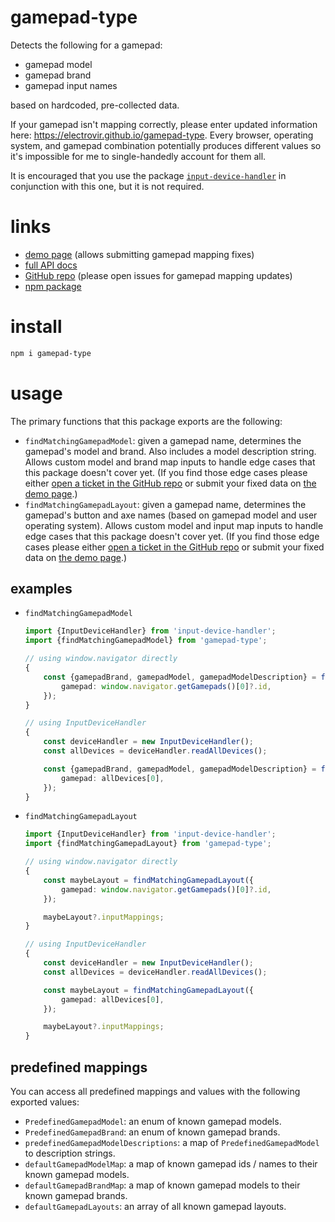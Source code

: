 # gamepad-type

Detects the following for a gamepad:

-   gamepad model
-   gamepad brand
-   gamepad input names

based on hardcoded, pre-collected data.

If your gamepad isn't mapping correctly, please enter updated information here: https://electrovir.github.io/gamepad-type. Every browser, operating system, and gamepad combination potentially produces different values so it's impossible for me to single-handedly account for them all.

It is encouraged that you use the package [`input-device-handler`](https://www.npmjs.com/package/input-device-handler) in conjunction with this one, but it is not required.

# links

-   [demo page](https://electrovir.github.io/gamepad-type) (allows submitting gamepad mapping fixes)
-   [full API docs](https://electrovir.github.io/gamepad-type/docs)
-   [GitHub repo](https://github.com/electrovir/gamepad-type) (please open issues for gamepad mapping updates)
-   [npm package](https://www.npmjs.com/package/gamepad-type)

# install

```sh
npm i gamepad-type
```

# usage

The primary functions that this package exports are the following:

-   `findMatchingGamepadModel`: given a gamepad name, determines the gamepad's model and brand. Also includes a model description string. Allows custom model and brand map inputs to handle edge cases that this package doesn't cover yet. (If you find those edge cases please either [open a ticket in the GitHub repo](https://github.com/electrovir/gamepad-type/issues/new) or submit your fixed data on [the demo page](https://electrovir.github.io/gamepad-type).)
-   `findMatchingGamepadLayout`: given a gamepad name, determines the gamepad's button and axe names (based on gamepad model and user operating system). Allows custom model and input map inputs to handle edge cases that this package doesn't cover yet. (If you find those edge cases please either [open a ticket in the GitHub repo](https://github.com/electrovir/gamepad-type/issues/new) or submit your fixed data on [the demo page](https://electrovir.github.io/gamepad-type).)

## examples

-   `findMatchingGamepadModel`

    <!-- example-link: src/readme-examples/getting-model.example.ts -->

    ```TypeScript
    import {InputDeviceHandler} from 'input-device-handler';
    import {findMatchingGamepadModel} from 'gamepad-type';

    // using window.navigator directly
    {
        const {gamepadBrand, gamepadModel, gamepadModelDescription} = findMatchingGamepadModel({
            gamepad: window.navigator.getGamepads()[0]?.id,
        });
    }

    // using InputDeviceHandler
    {
        const deviceHandler = new InputDeviceHandler();
        const allDevices = deviceHandler.readAllDevices();

        const {gamepadBrand, gamepadModel, gamepadModelDescription} = findMatchingGamepadModel({
            gamepad: allDevices[0],
        });
    }
    ```

-   `findMatchingGamepadLayout`

    <!-- example-link: src/readme-examples/getting-layout.example.ts -->

    ```TypeScript
    import {InputDeviceHandler} from 'input-device-handler';
    import {findMatchingGamepadLayout} from 'gamepad-type';

    // using window.navigator directly
    {
        const maybeLayout = findMatchingGamepadLayout({
            gamepad: window.navigator.getGamepads()[0]?.id,
        });

        maybeLayout?.inputMappings;
    }

    // using InputDeviceHandler
    {
        const deviceHandler = new InputDeviceHandler();
        const allDevices = deviceHandler.readAllDevices();

        const maybeLayout = findMatchingGamepadLayout({
            gamepad: allDevices[0],
        });

        maybeLayout?.inputMappings;
    }
    ```

## predefined mappings

You can access all predefined mappings and values with the following exported values:

-   `PredefinedGamepadModel`: an enum of known gamepad models.
-   `PredefinedGamepadBrand`: an enum of known gamepad brands.
-   `predefinedGamepadModelDescriptions`: a map of `PredefinedGamepadModel` to description strings.
-   `defaultGamepadModelMap`: a map of known gamepad ids / names to their known gamepad models.
-   `defaultGamepadBrandMap`: a map of known gamepad models to their known gamepad brands.
-   `defaultGamepadLayouts`: an array of all known gamepad layouts.
